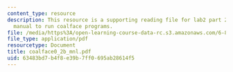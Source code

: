 ```yaml
---
content_type: resource
description: This resource is a supporting reading file for lab2 part 2 which contains
  manual to run coalface programs.
file: /media/https%3A/open-learning-course-data-rc.s3.amazonaws.com/6-877j-computational-evolutionary-biology-fall-2005/63483bd7b4f8e39b7ff0695ab28614f5_coalface0_2b_mnl.pdf
file_type: application/pdf
resourcetype: Document
title: coalface0_2b_mnl.pdf
uid: 63483bd7-b4f8-e39b-7ff0-695ab28614f5
---
```

